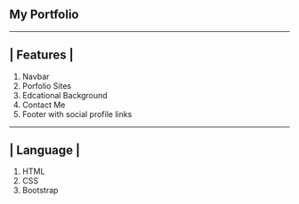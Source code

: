My Portfolio
--------------------------------

--------------
|  Features  |
--------------
1. Navbar
2. Porfolio Sites
3. Edcational Background
4. Contact Me
5. Footer with social profile links


--------------
|  Language  |
--------------
1. HTML
2. CSS
3. Bootstrap